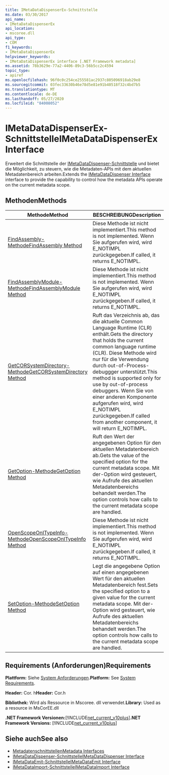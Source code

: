 ```yaml
---
title: IMetaDataDispenserEx-Schnittstelle
ms.date: 03/30/2017
api_name:
- IMetaDataDispenserEx
api_location:
- mscoree.dll
api_type:
- COM
f1_keywords:
- IMetaDataDispenserEx
helpviewer_keywords:
- IMetaDataDispenserEx interface [.NET Framework metadata]
ms.assetid: 78b3629e-77a2-4406-89c3-56b5cc2c4594
topic_type:
- apiref
ms.openlocfilehash: 96f0c0c254ce255581ac2937c805096918ab29e8
ms.sourcegitcommit: 03fec33630b46e78d5e81e91b40518f32c4bd7b5
ms.translationtype: MT
ms.contentlocale: de-DE
ms.lasthandoff: 05/27/2020
ms.locfileid: "84008052"
---
```

# <a name="imetadatadispenserex-interface"></a><span data-ttu-id="13255-102">IMetaDataDispenserEx-Schnittstelle</span><span class="sxs-lookup"><span data-stu-id="13255-102">IMetaDataDispenserEx Interface</span></span>
<span data-ttu-id="13255-103">Erweitert die Schnittstelle der [IMetaDataDispenser-Schnittstelle](imetadatadispenser-interface.md) und bietet die Möglichkeit, zu steuern, wie die Metadaten-APIs mit dem aktuellen Metadatenbereich arbeiten.</span><span class="sxs-lookup"><span data-stu-id="13255-103">Extends the [IMetaDataDispenser Interface](imetadatadispenser-interface.md) interface to provide the capability to control how the metadata APIs operate on the current metadata scope.</span></span>  
  
## <a name="methods"></a><span data-ttu-id="13255-104">Methoden</span><span class="sxs-lookup"><span data-stu-id="13255-104">Methods</span></span>  
  
|<span data-ttu-id="13255-105">Methode</span><span class="sxs-lookup"><span data-stu-id="13255-105">Method</span></span>|<span data-ttu-id="13255-106">BESCHREIBUNG</span><span class="sxs-lookup"><span data-stu-id="13255-106">Description</span></span>|  
|------------|-----------------|  
|[<span data-ttu-id="13255-107">FindAssembly-Methode</span><span class="sxs-lookup"><span data-stu-id="13255-107">FindAssembly Method</span></span>](imetadatadispenserex-findassembly-method.md)|<span data-ttu-id="13255-108">Diese Methode ist nicht implementiert.</span><span class="sxs-lookup"><span data-stu-id="13255-108">This method is not implemented.</span></span> <span data-ttu-id="13255-109">Wenn Sie aufgerufen wird, wird E_NOTIMPL zurückgegeben.</span><span class="sxs-lookup"><span data-stu-id="13255-109">If called, it returns E_NOTIMPL.</span></span>|  
|[<span data-ttu-id="13255-110">FindAssemblyModule-Methode</span><span class="sxs-lookup"><span data-stu-id="13255-110">FindAssemblyModule Method</span></span>](imetadatadispenserex-findassemblymodule-method.md)|<span data-ttu-id="13255-111">Diese Methode ist nicht implementiert.</span><span class="sxs-lookup"><span data-stu-id="13255-111">This method is not implemented.</span></span> <span data-ttu-id="13255-112">Wenn Sie aufgerufen wird, wird E_NOTIMPL zurückgegeben.</span><span class="sxs-lookup"><span data-stu-id="13255-112">If called, it returns E_NOTIMPL.</span></span>|  
|[<span data-ttu-id="13255-113">GetCORSystemDirectory-Methode</span><span class="sxs-lookup"><span data-stu-id="13255-113">GetCORSystemDirectory Method</span></span>](imetadatadispenserex-getcorsystemdirectory-method.md)|<span data-ttu-id="13255-114">Ruft das Verzeichnis ab, das die aktuelle Common Language Runtime (CLR) enthält.</span><span class="sxs-lookup"><span data-stu-id="13255-114">Gets the directory that holds the current common language runtime (CLR).</span></span> <span data-ttu-id="13255-115">Diese Methode wird nur für die Verwendung durch out-of-Process-debuggger unterstützt.</span><span class="sxs-lookup"><span data-stu-id="13255-115">This method is supported only for use by out-of-process debuggers.</span></span> <span data-ttu-id="13255-116">Wenn Sie von einer anderen Komponente aufgerufen wird, wird E_NOTIMPL zurückgegeben.</span><span class="sxs-lookup"><span data-stu-id="13255-116">If called from another component, it will return E_NOTIMPL.</span></span>|  
|[<span data-ttu-id="13255-117">GetOption-Methode</span><span class="sxs-lookup"><span data-stu-id="13255-117">GetOption Method</span></span>](imetadatadispenserex-getoption-method.md)|<span data-ttu-id="13255-118">Ruft den Wert der angegebenen Option für den aktuellen Metadatenbereich ab.</span><span class="sxs-lookup"><span data-stu-id="13255-118">Gets the value of the specified option for the current metadata scope.</span></span> <span data-ttu-id="13255-119">Mit der-Option wird gesteuert, wie Aufrufe des aktuellen Metadatenbereichs behandelt werden.</span><span class="sxs-lookup"><span data-stu-id="13255-119">The option controls how calls to the current metadata scope are handled.</span></span>|  
|[<span data-ttu-id="13255-120">OpenScopeOnITypeInfo-Methode</span><span class="sxs-lookup"><span data-stu-id="13255-120">OpenScopeOnITypeInfo Method</span></span>](imetadatadispenserex-openscopeonitypeinfo-method.md)|<span data-ttu-id="13255-121">Diese Methode ist nicht implementiert.</span><span class="sxs-lookup"><span data-stu-id="13255-121">This method is not implemented.</span></span> <span data-ttu-id="13255-122">Wenn Sie aufgerufen wird, wird E_NOTIMPL zurückgegeben.</span><span class="sxs-lookup"><span data-stu-id="13255-122">If called, it returns E_NOTIMPL.</span></span>|  
|[<span data-ttu-id="13255-123">SetOption-Methode</span><span class="sxs-lookup"><span data-stu-id="13255-123">SetOption Method</span></span>](imetadatadispenserex-setoption-method.md)|<span data-ttu-id="13255-124">Legt die angegebene Option auf einen angegebenen Wert für den aktuellen Metadatenbereich fest.</span><span class="sxs-lookup"><span data-stu-id="13255-124">Sets the specified option to a given value for the current metadata scope.</span></span> <span data-ttu-id="13255-125">Mit der-Option wird gesteuert, wie Aufrufe des aktuellen Metadatenbereichs behandelt werden.</span><span class="sxs-lookup"><span data-stu-id="13255-125">The option controls how calls to the current metadata scope are handled.</span></span>|  
  
## <a name="requirements"></a><span data-ttu-id="13255-126">Requirements (Anforderungen)</span><span class="sxs-lookup"><span data-stu-id="13255-126">Requirements</span></span>  
 <span data-ttu-id="13255-127">**Plattform:** Siehe [System Anforderungen](../../get-started/system-requirements.md).</span><span class="sxs-lookup"><span data-stu-id="13255-127">**Platform:** See [System Requirements](../../get-started/system-requirements.md).</span></span>  
  
 <span data-ttu-id="13255-128">**Header:** Cor. h</span><span class="sxs-lookup"><span data-stu-id="13255-128">**Header:** Cor.h</span></span>  
  
 <span data-ttu-id="13255-129">**Bibliothek:** Wird als Ressource in Mscoree. dll verwendet.</span><span class="sxs-lookup"><span data-stu-id="13255-129">**Library:** Used as a resource in MsCorEE.dll</span></span>  
  
 <span data-ttu-id="13255-130">**.NET Framework Versionen:**[!INCLUDE[net_current_v10plus](../../../../includes/net-current-v10plus-md.md)]</span><span class="sxs-lookup"><span data-stu-id="13255-130">**.NET Framework Versions:** [!INCLUDE[net_current_v10plus](../../../../includes/net-current-v10plus-md.md)]</span></span>  
  
## <a name="see-also"></a><span data-ttu-id="13255-131">Siehe auch</span><span class="sxs-lookup"><span data-stu-id="13255-131">See also</span></span>

- [<span data-ttu-id="13255-132">Metadatenschnittstellen</span><span class="sxs-lookup"><span data-stu-id="13255-132">Metadata Interfaces</span></span>](metadata-interfaces.md)
- [<span data-ttu-id="13255-133">IMetaDataDispenser-Schnittstelle</span><span class="sxs-lookup"><span data-stu-id="13255-133">IMetaDataDispenser Interface</span></span>](imetadatadispenser-interface.md)
- [<span data-ttu-id="13255-134">IMetaDataEmit-Schnittstelle</span><span class="sxs-lookup"><span data-stu-id="13255-134">IMetaDataEmit Interface</span></span>](imetadataemit-interface.md)
- [<span data-ttu-id="13255-135">IMetaDataImport-Schnittstelle</span><span class="sxs-lookup"><span data-stu-id="13255-135">IMetaDataImport Interface</span></span>](imetadataimport-interface.md)

